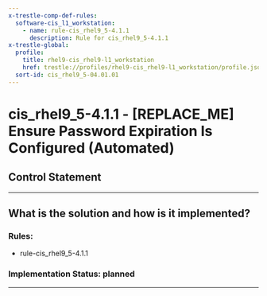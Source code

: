 ```yaml
---
x-trestle-comp-def-rules:
  software-cis_l1_workstation:
    - name: rule-cis_rhel9_5-4.1.1
      description: Rule for cis_rhel9_5-4.1.1
x-trestle-global:
  profile:
    title: rhel9-cis_rhel9-l1_workstation
    href: trestle://profiles/rhel9-cis_rhel9-l1_workstation/profile.json
  sort-id: cis_rhel9_5-04.01.01
---
```


# cis_rhel9_5-4.1.1 - \[REPLACE_ME\] Ensure Password Expiration Is Configured (Automated)

## Control Statement

______________________________________________________________________

## What is the solution and how is it implemented?

<!-- For implementation status enter one of: implemented, partial, planned, alternative, not-applicable -->

<!-- Note that the list of rules under ### Rules: is read-only and changes will not be captured after assembly to JSON -->

<!-- Add control implementation description here for control: cis_rhel9_5-4.1.1 -->

### Rules:

  - rule-cis_rhel9_5-4.1.1

### Implementation Status: planned

______________________________________________________________________
